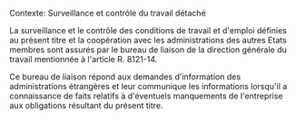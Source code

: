 Contexte: Surveillance et contrôle du travail détaché

La surveillance et le contrôle des conditions de travail et d'emploi définies au présent titre et la coopération avec les administrations des autres Etats membres sont assurés par le bureau de liaison de la direction générale du travail mentionnée à l'article R. 8121-14.

Ce bureau de liaison répond aux demandes d'information des administrations étrangères et leur communique les informations lorsqu'il a connaissance de faits relatifs à d'éventuels manquements de l'entreprise aux obligations résultant du présent titre.